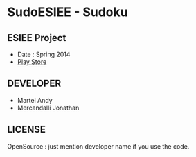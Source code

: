 SudoESIEE - Sudoku
=====================

## ESIEE Project

* Date : Spring 2014
* [Play Store](https://play.google.com/store/apps/details?id=com.esiee.sudoku)


## DEVELOPER

* Martel Andy
* Mercandalli Jonathan


## LICENSE

OpenSource : just mention developer name if you use the code.